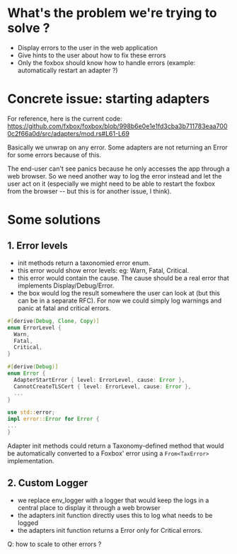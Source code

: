 # What's the problem we're trying to solve ?

* Display errors to the user in the web application
* Give hints to the user about how to fix these errors
* Only the foxbox should know how to handle errors (example: automatically restart an adapter ?)

# Concrete issue: starting adapters

For reference, here is the current code: https://github.com/fxbox/foxbox/blob/998b6e0e1e1fd3cba3b711783eaa7000c2f66a0d/src/adapters/mod.rs#L61-L69

Basically we unwrap on any error. Some adapters are not returning an Error for some errors because of this.

The end-user can't see panics because he only accesses the app through a web browser.
So we need another way to log the error instead and let the user act on it (especially
we might need to be able to restart the foxbox from the browser -- but this is for another issue, I think).

# Some solutions

## 1. Error levels

* init methods return a taxonomied error enum.
* this error would show error levels: eg: Warn, Fatal, Critical.
* this error would contain the cause. The cause should be a real error that implements Display/Debug/Error.
* the box would log the result somewhere the user can look at (but this can be in a separate RFC). For now we could simply log warnings and panic at fatal and critical errors.

```rust
#[derive(Debug, Clone, Copy)]
enum ErrorLevel {
  Warn,
  Fatal,
  Critical,
}

#[derive(Debug)]
enum Error {
  AdapterStartError { level: ErrorLevel, cause: Error },
  CannotCreateTLSCert { level: ErrorLevel, cause: Error },
  ...
}

use std::error;
impl error::Error for Error {
...
}
```

Adapter init methods could return a Taxonomy-defined method that would be automatically converted to a Foxbox' error using a `From<TaxError>` implementation.

## 2. Custom Logger

* we replace env_logger with a logger that would keep the logs in a central place to display it through a web browser
* the adapters init function directly uses this to log what needs to be logged
* the adapters init function returns a Error only for Critical errors.

Q: how to scale to other errors ?
